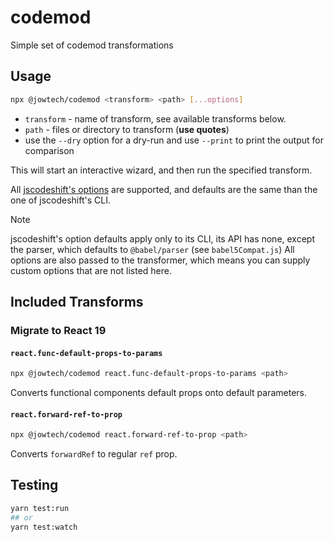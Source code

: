 # codemod

Simple set of codemod transformations

## Usage

```sh
npx @jowtech/codemod <transform> <path> [...options]
```

- `transform` - name of transform, see available transforms below.
- `path` - files or directory to transform (**use quotes**)
- use the `--dry` option for a dry-run and use `--print` to print the output for comparison

This will start an interactive wizard, and then run the specified transform.

All [jscodeshift's options](https://github.com/facebook/jscodeshift?tab=readme-ov-file#usage-cli) are supported, and defaults are the same than the one of jscodeshift's CLI.

> [!NOTE]
> jscodeshift's option defaults apply only to its CLI, its API has none, except the parser, which defaults to `@babel/parser` (see `babel5Compat.js`)
> All options are also passed to the transformer, which means you can supply custom options that are not listed here.

## Included Transforms

### Migrate to React 19

#### `react.func-default-props-to-params`

```sh
npx @jowtech/codemod react.func-default-props-to-params <path>
```

Converts functional components default props onto default parameters.

#### `react.forward-ref-to-prop`

```sh
npx @jowtech/codemod react.forward-ref-to-prop <path>
```

Converts `forwardRef` to regular `ref` prop.

## Testing

```sh
yarn test:run
## or
yarn test:watch
```

